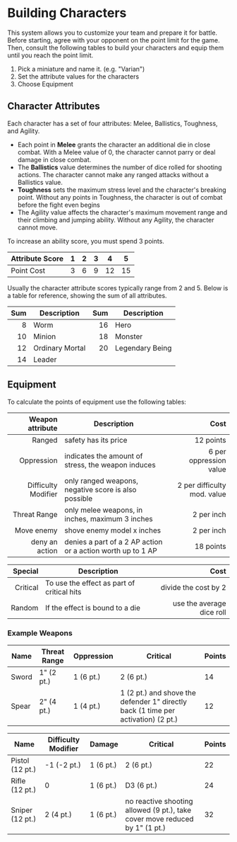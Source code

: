 # Building Characters

This system allows you to customize your team and prepare it for battle.
Before starting, agree with your opponent on the point limit for the game.
Then, consult the following tables to build your characters and equip them until you reach the point limit.

1. Pick a miniature and name it. (e.g. "Varian")
2. Set the attribute values for the characters
3. Choose Equipment 

## Character Attributes

Each character has a set of four attributes: Melee, Ballistics, Toughness, and Agility.
* Each point in **Melee** grants the character an additional die in close combat. With a Melee value of 0, the character cannot parry or deal damage in close combat.
* The **Ballistics** value determines the number of dice rolled for shooting actions. The character cannot make any ranged attacks without a Ballistics value.
* **Toughness** sets the maximum stress level and the character's breaking point. Without any points in Toughness, the character is out of combat before the fight even begins
* The Agility value affects the character's maximum movement range and their climbing and jumping ability. Without any Agility, the character cannot move.

To increase an ability score, you must spend 3 points.

| Attribute Score | 1 | 2 | 3 | 4  | 5  |
|-----------------|---|---|---|----|----|
| Point Cost      | 3 | 6 | 9 | 12 | 15 | 

Usually the character attribute scores typically range from 2 and 5. Below is a table for reference, showing the sum of all attributes.

| Sum    | Description        | Sum    | Description        |
|-------:|--------------------|-------:|--------------------|
| 8      | Worm               | 16     | Hero               |
| 10     | Minion             | 18     | Monster            |
| 12     | Ordinary Mortal    | 20     | Legendary Being    |
| 14     | Leader             |        |                    |

## Equipment

To calculate the points of equipment use the following tables:

| Weapon attribute    | Description                                                       | Cost                         | 
|--------------------:|-------------------------------------------------------------------|-----------------------------:|
| Ranged              | safety has its price                                              | 12 points                    |
| Oppression          | indicates the amount of stress, the weapon induces                | 6 per oppression value       |
| Difficulty Modifier | only ranged weapons, negative score is also possible              | 2 per difficulty mod. value  |
| Threat Range        | only melee weapons, in inches, maximum 3 inches                   | 2 per inch                   |
| Move enemy          | shove enemy model x inches                                        | 2 per inch                   |
| deny an action      | denies a part of a 2 AP action or a action worth up to 1 AP       | 18 points                    |


| Special     | Description                                                        | Cost                         | 
|------------:|--------------------------------------------------------------------|-----------------------------:|
| Critical    | To use the effect as part of critical hits                         | divide the cost by 2         |
| Random      | If the effect is bound to a die                                    | use the average dice roll    |

### Example Weapons

| Name    | Threat Range | Oppression    | Critical                                                                           | Points |
|---------|--------------|---------------|------------------------------------------------------------------------------------|--------| 
| Sword   | 1" (2 pt.)   | 1 (6 pt.)     | 2 (6 pt.)                                                                          | 14     |
| Spear   | 2" (4 pt.)   | 1 (4 pt.)     | 1 (2 pt.) and shove the defender 1" directly back (1 time per activation)  (2 pt.) | 12     |

| Name            | Difficulty Modifier | Damage        | Critical                                                                    | Points |
|-----------------|---------------------|---------------|-----------------------------------------------------------------------------|--------| 
| Pistol (12 pt.) | -1 (-2 pt.)         | 1 (6 pt.)     | 2 (6 pt.)                                                                   | 22     |
| Rifle (12 pt.)  | 0                   | 1 (6 pt.)     | D3 (6 pt.)                                                                  | 24     |
| Sniper (12 pt.) | 2 (4 pt.)           | 1 (6 pt.)     | no reactive shooting allowed (9 pt.), take cover move reduced by 1" (1 pt.) | 32     |
